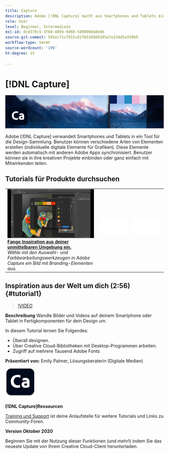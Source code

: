 ```yaml
---
title: Capture
description: Adobe [!DNL Capture] macht aus Smartphones und Tablets ein Design-Sammlungswerkzeug
role: User
level: Beginner, Intermediate
exl-id: dcd379c5-3f60-4056-9d60-589890d4de66
source-git-commit: 591ecf1cf915c81fb53d9d9185e7e234d5a339b9
workflow-type: tm+mt
source-wordcount: '199'
ht-degree: 1%

---
```


# [!DNL Capture]

![Tutorial Hero Image](../assets/Capture.jpg)

Adobe [!DNL Capture] verwandelt Smartphones und Tablets in ein Tool für die Design-Sammlung. Benutzer können verschiedene Arten von Elementen erstellen (individuelle digitale Elemente für Grafiken).   Diese Elemente werden automatisch mit anderen Adobe Apps synchronisiert. Benutzer können sie in ihre kreativen Projekte einbinden oder ganz einfach mit Mitwirkenden teilen.

## Tutorials für Produkte durchsuchen

<table style="table-layout:fixed">
<tr>
 <td>
   <a href="capture.md#tutorial1">
      <img alt="Fange Inspiration aus deiner unmittelbaren Umgebung ein." src="../assets/capture_palmer_thumbnail.jpg" />
   </a>
    <div>
   <a href="capture.md#tutorial1"><strong>Fange Inspiration aus deiner unmittelbaren Umgebung ein.</strong></a>
    </div>
    <em>Wähle mit den Auswahl- und Farbbearbeitungswerkzeugen in Adobe Capture ein Bild mit Branding-Elementen aus.</em>
    <br>
  </td>
  <td>
    <img alt="Spacer" src="../assets/Whitespacer.png" />
    <div>
    <br>
  </td>
  <td>
    <img alt="Spacer" src="../assets/Whitespacer.png" />
    <div>
    <br>
  </td>
</tr>
</table>

## Inspiration aus der Welt um dich (2:56) {#tutorial1}

>[!VIDEO](https://video.tv.adobe.com/v/326825?hidetitle=true)

**Beschreibung**
Wandle Bilder und Videos auf deinem Smartphone oder Tablet in Fertigkomponenten für dein Design um.

In diesem Tutorial lernen Sie Folgendes:
* Überall designen.
* Über Creative Cloud-Bibliotheken mit Desktop-Programmen arbeiten.
* Zugriff auf mehrere Tausend Adobe Fonts

**Präsentiert von:**
Emily Palmer, Lösungsberaterin (Digitale Medien)

![Capture-Logo](../assets/ca_appicon_96.png)

**[!DNL Capture]Ressourcen**

[Training und Support](https://helpx.adobe.com/mobile-apps/help/capture-faq.html) ist deine Anlaufstelle für weitere Tutorials und Links zu Community-Foren.

**Version Oktober 2020**

Beginnen Sie mit der Nutzung dieser Funktionen (und mehr!) indem Sie das neueste Update von Ihrem Creative Cloud-Client herunterladen.
